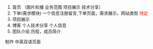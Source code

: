 
1. 首页 （图片轮播 业务范围 项目展示 技术分享）
2. 下单(需求模块) 一个信息注册留言,下单页面，需求展示，网站类型  <span style="color:red">待定</span>
3. 项目展示
4. 博客 个人技术分享 个人信息
5. 团队介绍 历程，成员简介

制作 中英双语页面
